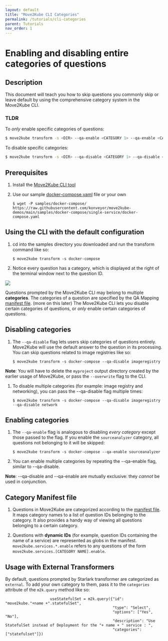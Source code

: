 ```yaml
---
layout: default
title: "Move2Kube CLI Categories"
permalink: /tutorials/cli-categories
parent: Tutorials
nav_order: 1
---
```


# Enabling and disabling entire categories of questions

## Description

This document will teach you how to skip questions you commonly skip or leave default by using the comprehensive category system in the Move2Kube CLI.

### TLDR

To *only* enable specific categories of questions:
```bash
$ move2kube transform -s <DIR> --qa-enable <CATEGORY 1> --qa-enable <CATEGORY 2>...
```

To disable specific categories:
```bash
$ move2kube transform -s <DIR> --qa-disable <CATEGORY 1> --qa-disable <CATEGORY 2>...
```

## Prerequisites

1. Install the [Move2Kube CLI tool](https://move2kube.konveyor.io/installation/cli)

1. Use our sample [docker-compose.yaml](https://raw.githubusercontent.com/konveyor/move2kube-demos/main/samples/docker-compose/single-service/docker-compose.yaml) file or your own

   ```console
   $ wget -P samples/docker-compose/ https://raw.githubusercontent.com/konveyor/move2kube-demos/main/samples/docker-compose/single-service/docker-compose.yaml
   ```

## Using the CLI with the default configuration

1. cd into the samples directory you downloaded and run the transform command like so:

    ```console
    $ move2kube transform -s docker-compose
    ```

1. Notice every question has a category, which is displayed at the right of the terminal window next to the question ID.

<img src="{{ site.baseurl }}/assets/images/m2k-qa-category.png"/>

Questions prompted by the Move2Kube CLI may belong to multiple **categories**. The categories of a question are specified by the QA Mapping [manifest file](https://raw.githubusercontent.com/konveyor/move2kube/efd1bdcccbd921457b09e21f1bd9a1b39bd7b06d/assets/built-in/qa/qamappings.yaml). (more on this later)
The Move2Kube CLI lets you disable certain categories of questions, or *only* enable certain categories of questions.

## Disabling categories

1. The `--qa-disable` flag lets users skip categories of questions entirely. Move2Kube will use the default answer to the question in its processing. You can skip questions related to image registries like so:

    ```console
    $ move2kube transform -s docker-compose --qa-disable imageregistry
    ```

**Note**: You will have to delete the `myproject` output directory created by the earlier usage of Move2Kube, or pass the `--overwrite` flag to the CLI.

1. To disable multiple categories (for example: image registry and networking), you can pass the --qa-disable flag multiple times:

    ```console
    $ move2kube transform -s docker-compose --qa-disable imageregistry --qa-disable network
    ```

## Enabling categories

1. The `--qa-enable` flag is analogous to disabling *every category* except those passed to the flag. If you enable the `sourceanalyzer` category, all questions not belonging to it will be skipped:

    ```console
    $ move2kube transform -s docker-compose --qa-enable sourceanalyzer
    ```

1. You can enable multiple categories by repeating the --qa-enable flag, similar to --qa-disable.

**Note**: --qa-disable and --qa-enable are mutually exclusive: they _cannot_ be used in conjunction.

## Category Manifest file

1. Questions in Move2Kube are categorized according to the [manifest file](https://raw.githubusercontent.com/konveyor/move2kube/efd1bdcccbd921457b09e21f1bd9a1b39bd7b06d/assets/built-in/qa/qamappings.yaml). It maps category names to a list of question IDs belonging to the category. It also provides a handy way of viewing all questions belonging to a certain category.

1. Questions with **dynamic IDs** (for example, question IDs containing the name of a service) are represented as globs in the manifest. `move2kube.services.*.enable` refers to any questions of the form `move2kube.services.[CATEGORY NAME].enable`.

## Usage with External Transformers

By default, questions prompted by Starlark transformer are categorized as `external`. To add your own category to them, pass it to the `categories` attribute of the `m2k.query` method like so:

```
                    useStatefulSet = m2k.query({"id": "move2kube."+name +".statefulSet",
                                                "type": "Select",
                                                "options": ["Yes", "No"],
                                                "description": "Use StatefulSet instead of Deployment for the "+ name + " service : ",
                                                "categories": ["statefulset"]})

```